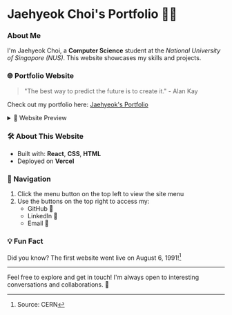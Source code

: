 # Jaehyeok Choi's Portfolio 👨‍💻

### About Me
I'm Jaehyeok Choi, a **Computer Science** student at the *National University of Singapore (NUS)*. This website showcases my skills and projects.

### 🌐 Portfolio Website
> "The best way to predict the future is to create it." - Alan Kay

Check out my portfolio here: [Jaehyeok's Portfolio](https://jaechoi.vercel.app/)

<details>
<summary>📸 Website Preview</summary>

![Portfolio Website Screenshot](Portfolio Homepage.jpg)
*Click to expand and view my portfolio website*
</details>

### 🛠️ About This Website
- Built with: **React**, **CSS**, **HTML**
- Deployed on **Vercel**

### 🧭 Navigation
1. Click the menu button on the top left to view the site menu
2. Use the buttons on the top right to access my:
   - GitHub 🐙
   - LinkedIn 💼
   - Email 📧

### 💡 Fun Fact
Did you know? The first website went live on August 6, 1991![^1]

[^1]: Source: CERN

---

Feel free to explore and get in touch! I'm always open to interesting conversations and collaborations. 🚀